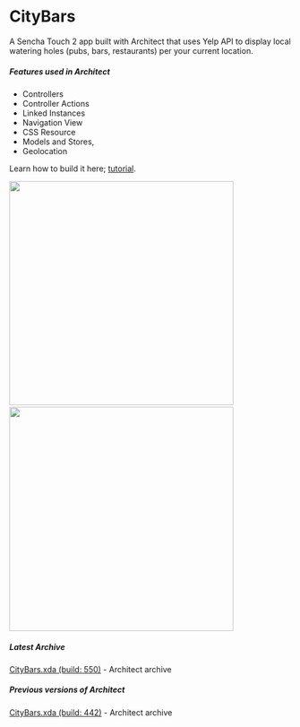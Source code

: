 CityBars
================================

A Sencha Touch 2 app built with Architect that uses Yelp API to display local watering holes (pubs, bars, restaurants) per your current location.

##### Features used in Architect
- Controllers
- Controller Actions
- Linked Instances
- Navigation View
- CSS Resource
- Models and Stores,
- Geolocation

Learn how to build it here; [tutorial](http://docs.sencha.com/architect/2-0/#!/guide/first_mobile_app).

<img width=400 src="http://f.cl.ly/items/3G2X2B2M0x1V353g1B29/Screen%20Shot%202012-07-25%20at%205.03.26%20PM.png" />&nbsp;
<img width=400 src="http://f.cl.ly/items/2d1L06350R0w0E0p1y3d/Screen%20Shot%202012-08-06%20at%2011.39.14%20PM.png" />

##### Latest Archive
[CityBars.xda (build: 550)](https://github.com/downloads/SenchaArchitect/CityBars/citybars550.xda) - Architect archive

##### Previous versions of Architect
[CityBars.xda (build: 442)](https://github.com/downloads/SenchaArchitect/CityBars/citybars442.xda) - Architect archive
